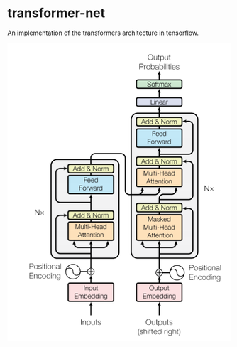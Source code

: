 # transformer-net

An implementation of the transformers architecture in tensorflow.

![Transformer Image](transformer.png)
